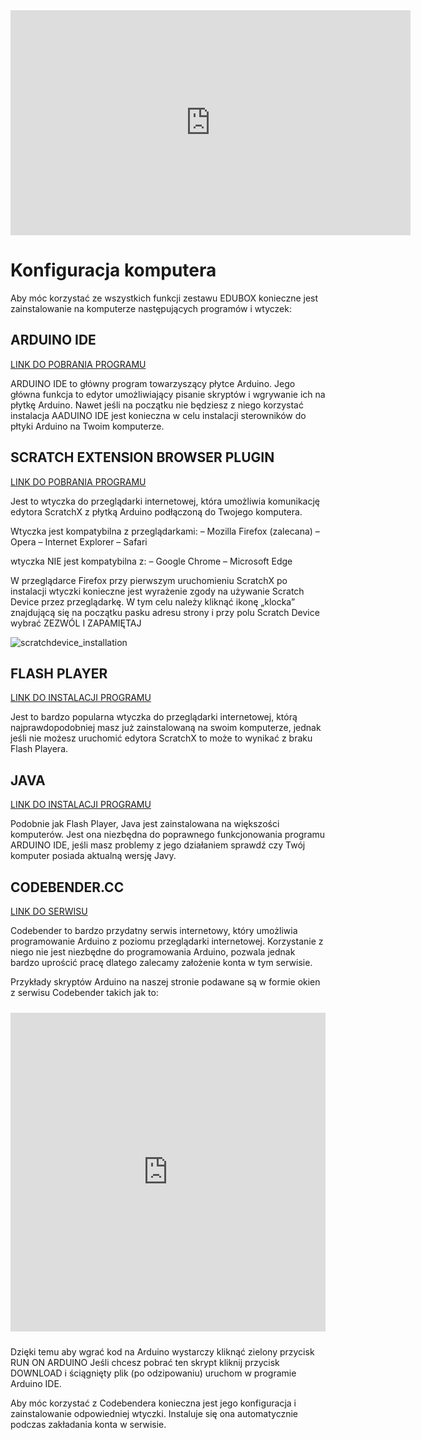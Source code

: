 <iframe width="640" height="360" src="https://www.youtube.com/embed/EWZNls5qcY0" frameborder="0" allowfullscreen></iframe>

# Konfiguracja komputera

Aby móc korzystać ze wszystkich funkcji zestawu EDUBOX konieczne jest zainstalowanie na komputerze następujących programów i wtyczek:


## ARDUINO IDE

[LINK DO POBRANIA PROGRAMU](https://www.arduino.cc/en/Main/Software)

ARDUINO IDE to główny program towarzyszący płytce Arduino. Jego główna funkcja to edytor umożliwiający pisanie skryptów i wgrywanie ich na płytkę Arduino. Nawet jeśli na początku nie będziesz z niego korzystać instalacja AADUINO IDE jest konieczna w celu instalacji sterowników do płtyki Arduino na Twoim komputerze.

## SCRATCH EXTENSION BROWSER PLUGIN

[LINK DO POBRANIA PROGRAMU](https://scratch.mit.edu/info/ext_download/)

Jest to wtyczka do przeglądarki internetowej, która umożliwia komunikację edytora ScratchX z płytką Arduino podłączoną do Twojego komputera.

Wtyczka jest kompatybilna z przeglądarkami:
– Mozilla Firefox (zalecana)
– Opera
– Internet Explorer
– Safari

wtyczka NIE jest kompatybilna z:
– Google Chrome
– Microsoft Edge

W przeglądarce Firefox przy pierwszym uruchomieniu ScratchX po instalacji wtyczki konieczne jest wyrażenie zgody na używanie Scratch Device przez przeglądarkę. W tym celu należy kliknąć ikonę „klocka” znajdującą się na początku pasku adresu strony i przy polu Scratch Device wybrać ZEZWÓL I ZAPAMIĘTAJ

![scratchdevice_installation](http://www.lofirobot.com/wp-content/uploads/scratchdevice_installation.png)

## FLASH PLAYER

[LINK DO INSTALACJI PROGRAMU](https://get.adobe.com/pl/flashplayer/)

Jest to bardzo popularna wtyczka do przeglądarki internetowej, którą najprawdopodobniej masz już zainstalowaną na swoim komputerze, jednak jeśli nie możesz uruchomić edytora ScratchX to może to wynikać z braku Flash Playera.

## JAVA

[LINK DO INSTALACJI PROGRAMU](https://www.java.com/pl/download/)

Podobnie jak Flash Player, Java jest zainstalowana na większości komputerów. Jest ona niezbędna do poprawnego funkcjonowania programu ARDUINO IDE, jeśli masz problemy z jego działaniem sprawdź czy Twój komputer posiada aktualną wersję Javy.

## CODEBENDER.CC

[LINK DO SERWISU](http://www.codebender.cc/)

Codebender to bardzo przydatny serwis internetowy, który umożliwia programowanie Arduino z poziomu przeglądarki internetowej. Korzystanie z niego nie jest niezbędne do programowania Arduino, pozwala jednak bardzo uprościć pracę dlatego zalecamy założenie konta w tym serwisie.

Przykłady skryptów Arduino na naszej stronie podawane są w formie okien z serwisu Codebender takich jak to:

<iframe style="height: 510px; width: 100%; margin: 10px 0 10px;" allowTransparency="true" src="https://codebender.cc/embed/sketch:166817" frameborder="0"></iframe>

Dzięki temu aby wgrać kod na Arduino wystarczy kliknąć zielony przycisk RUN ON ARDUINO
Jeśli chcesz pobrać ten skrypt kliknij przycisk DOWNLOAD i ściągnięty plik (po odzipowaniu) uruchom w programie Arduino IDE.

Aby móc korzystać z Codebendera konieczna jest jego konfiguracja i zainstalowanie odpowiedniej wtyczki.
Instaluje się ona automatycznie podczas zakładania konta w serwisie.